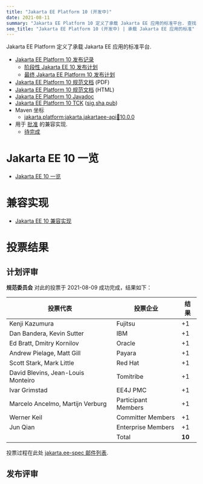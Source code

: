 ```yaml
---
title: "Jakarta EE Platform 10 (开发中)"
date: 2021-08-11
summary: "Jakarta EE Platform 10 定义了承载 Jakarta EE 应用的标准平台. 查找规范和兼容实现."
seo_title: "Jakarta EE Platform 10 (开发中) | 承载 Jakarta EE 应用的标准"
---
```

Jakarta EE Platform 定义了承载 Jakarta EE 应用的标准平台.

* [Jakarta EE Platform 10 发布记录](https://projects.eclipse.org/projects/ee4j.jakartaee-platform/releases/10)
  * [阶段性 Jakarta EE 10 发布计划](https://docs.google.com/document/d/1U24VmTzAfXcn3WBnVcolb8vhZO-Pnk_bit0CKh_d2jM/edit#)
  * [最终 Jakarta EE Platform 10 发布计划](https://eclipse-ee4j.github.io/jakartaee-platform/jakartaee10/JakartaEE10ReleasePlan)
* [Jakarta EE Platform 10 规范文档](./jakarta-platform-spec-10.pdf) (PDF)
* [Jakarta EE Platform 10 规范文档](./jakarta-platform-spec-10.html) (HTML)
* [Jakarta EE Platform 10 Javadoc](./apidocs)
* [Jakarta EE Platform 10 TCK](https://download.eclipse.org/jakartaee/platform/10/jakarta-jakartaeetck-10.0.0.zip) ([sig](https://download.eclipse.org/jakartaee/platform/10/jakarta-jakartaeetck-10.0.0.zip.sig),[sha](https://download.eclipse.org/jakartaee/platform/10/jakarta-jakartaeetck-10.0.0.zip.sha256),[pub](https://jakarta.ee/specifications/jakartaee-spec-committee.pub))
* Maven 坐标
  * [jakarta.platform:jakarta.jakartaee-api:jar:10.0.0](https://search.maven.org/artifact/jakarta.platform/jakarta.jakartaee-api/10.0.0/jar)
* 用于 [批准](https://www.eclipse.org/projects/efsp/?version=1.2#efsp-ratification) 的兼容实现.
  * [待完成]()

# Jakarta EE 10 一览
* [Jakarta EE 10 一览](https://eclipse-ee4j.github.io/jakartaee-platform/jakartaee10/JakartaEE10#jakarta-ee-10-schedule)

# 兼容实现
* [Jakarta EE 10 兼容实现](https://jakarta.ee/compatibility/#tab-10)

# 投票结果

## 计划评审

**规范委员会** 对此的投票于 2021-08-09 成功完成，结果如下：

| 投票代表		                                 | 投票企业			   |  结果  |
|------------------------------------------------|---------------------|--------|
| Kenji Kazumura                                 | Fujitsu             |   +1   |
| Dan Bandera, Kevin Sutter                      | IBM                 |   +1   |
| Ed Bratt, Dmitry Kornilov                      | Oracle              |   +1   |
| Andrew Pielage, Matt Gill                      | Payara              |   +1   |
| Scott Stark, Mark Little                       | Red Hat             |   +1   |
| David Blevins, Jean-Louis Monteiro             | Tomitribe           |   +1   |
| Ivar Grimstad                                  | EE4J PMC            |   +1   |
| Marcelo Ancelmo, Martijn Verburg               | Participant Members |   +1   |
| Werner Keil                                    | Committer Members   |   +1   |
| Jun Qian                                       | Enterprise Members  |   +1   |
|                                                | Total               | **10** |

投票过程在此处 [jakarta.ee-spec 邮件列表](https://www.eclipse.org/lists/jakarta.ee-spec/msg01927.html).

## 发布评审

<!--
The Specification Committee Ballot concluded successfully on 2021-05-17 with the following results.

| Representative                                 | Representative for: | Vote |
|------------------------------------------------|---------------------|------|
| Kenji Kazumura	                               | Fujitsu	           | +1   |
| Dan Bandera, Kevin Sutter	                     | IBM	               | +1   |
| Ed Bratt, Dmitry Kornilov	                     | Oracle	             | +1   |
| Andrew Pielage, Matt Gill	                     | Payara	             | +1   |
| Scott Stark, Mark Little	                     | Red Hat	           | +1   |
| David Blevins, Jean-Louis Monteiro	           | Tomitribe	         | +1   |
| Ivar Grimstad	                                 | EE4J PMC	           | +1   |
| Marcelo Ancelmo, Martijn Verburg	             | Participant Members | +1   |
| Werner Keil	                                   | Committer Members   | +1   |
| Scott (Congquan) Wang, Jun Qian                | Enterprise Members  | +1   |
|                                                | Total               | 10   |

The ballot was run in the [jakarta.ee-spec mailing list](https://www.eclipse.org/lists/jakarta.ee-spec/msg01722.html)
-->
